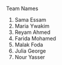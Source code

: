 Team Names 
1. Sama Essam
2. Maria Ywakim
3. Reyam Ahmed
4. Farida Mohamed
5. Malak Foda
6. Julia George
7. Nour Yasser
